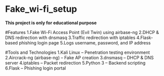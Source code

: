 # Fake_wi-fi_setup
**This project is only for educational purpose**

#Features
1.Fake Wi-Fi Access Point (Evil Twin) using airbase-ng
2.DHCP & DNS redirection with dnsmasq
3.Traffic redirection with iptables
4.Flask-based phishing login page
5.Logs username, password, and IP address

#Tools and Technologies
1.Kali Linux – Penetration testing environment
2.Aircrack-ng (airbase-ng) – Fake AP creation
3.dnsmasq – DHCP & DNS server
4.iptables – Packet redirection
5.Python 3 – Backend scripting
6.Flask – Phishing login portal

#
